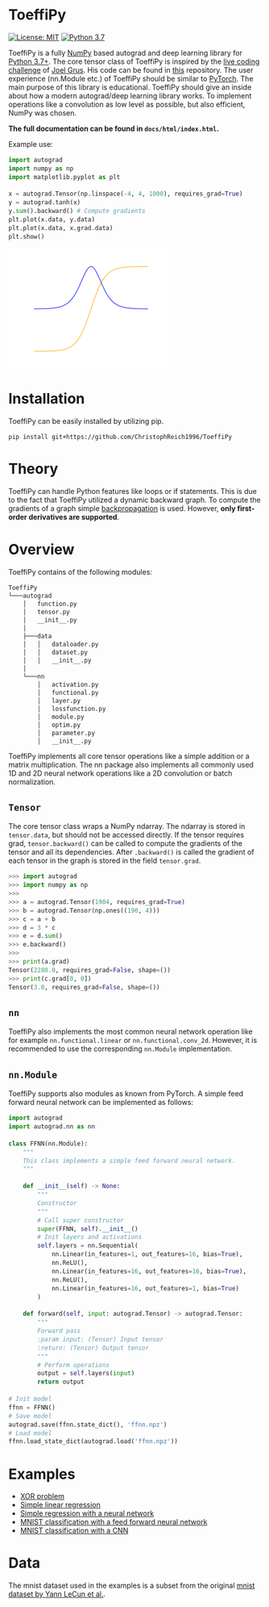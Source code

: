 # ToeffiPy
[![License: MIT](https://img.shields.io/badge/License-MIT-yellow.svg)](https://github.com/ChristophReich1996/ToeffiPy/blob/master/LICENSE)
[![Python 3.7](https://img.shields.io/badge/python-3.7-blue.svg)](https://www.python.org/downloads/release/python-370/)

ToeffiPy is a fully [NumPy](https://numpy.org/) based autograd and deep learning library for 
[Python 3.7+](https://www.python.org/). The core tensor class of ToeffiPy is inspired by the 
[live coding challenge](https://www.youtube.com/watch?v=RxmBukb-Om4&list=PLeDtc0GP5ICldMkRg-DkhpFX1rRBNHTCs) 
of [Joel Grus](https://github.com/joelgrus/). His code can be found in [this](https://github.com/joelgrus/autograd/) 
repository. The user experience (nn.Module etc.) of ToeffiPy should be similar to [PyTorch](https://pytorch.org/). 
The main purpose of this library is educational. ToeffiPy should give an inside about how a modern autograd/deep 
learning library works. To implement operations like a convolution as low level as possible, but also efficient, NumPy 
was chosen.

**The full documentation can be found in `docs/html/index.html`.**

Example use:
```python
import autograd
import numpy as np
import matplotlib.pyplot as plt

x = autograd.Tensor(np.linspace(-4, 4, 1000), requires_grad=True)
y = autograd.tanh(x)
y.sum().backward() # Compute gradients
plt.plot(x.data, y.data)
plt.plot(x.data, x.grad.data)
plt.show()
```
<img src="/examples/tanh.png" alt="8" width = 320px height = 240px>

# Installation
ToeffiPy can be easily installed by utilizing pip.
````shell script
pip install git+https://github.com/ChristophReich1996/ToeffiPy
````

# Theory

ToeffiPy can handle Python features like loops or if statements. This is due to the fact that ToeffiPy utilized a 
dynamic backward graph. To compute the gradients of a graph simple
[backpropagation](https://en.wikipedia.org/wiki/Backpropagation) is used. However, **only first-order derivatives are 
supported**.

# Overview

ToeffiPy contains of the following modules:

```
ToeffiPy
└───autograd
    │   function.py
    │   tensor.py
    │   __init__.py
    │
    ├───data
    │   │   dataloader.py
    │   │   dataset.py
    │   │   __init__.py
    │
    └───nn
        │   activation.py
        │   functional.py
        │   layer.py
        │   lossfunction.py
        │   module.py
        │   optim.py
        │   parameter.py
        │   __init__.py
```

ToeffiPy implements all core tensor operations like a simple addition or a matrix multiplication.
The nn package also implements all commonly used 1D and 2D neural network operations like a 2D convolution or batch 
normalization.

## `Tensor`

The core tensor class wraps a NumPy ndarray. The ndarray is stored in `tensor.data`, but should not be accessed 
directly. If the tensor requires grad, `tensor.backward()` can be called to compute the gradients of the tensor and all 
its dependencies. After `.backward()` is called the gradient of each tensor in the graph is stored in the field 
`tensor.grad`.

```python
>>> import autograd
>>> import numpy as np
>>> 
>>> a = autograd.Tensor(1904, requires_grad=True)
>>> b = autograd.Tensor(np.ones((190, 4)))
>>> c = a + b
>>> d = 3 * c
>>> e = d.sum()
>>> e.backward()
>>>
>>> print(a.grad)
Tensor(2280.0, requires_grad=False, shape=())
>>> print(c.grad[0, 0])
Tensor(3.0, requires_grad=False, shape=())
```

## `nn`

ToeffiPy also implements the most common neural network operation like for example `nn.functional.linear` or 
`nn.functional.conv_2d`. However, it is recommended to use the corresponding `nn.Module` implementation.

## `nn.Module`

ToeffiPy supports also modules as known from PyTorch. A simple feed forward neural network can be implemented as follows:

```python
import autograd
import autograd.nn as nn

class FFNN(nn.Module):
    """
    This class implements a simple feed forward neural network.
    """

    def __init__(self) -> None:
        """
        Constructor
        """
        # Call super constructor
        super(FFNN, self).__init__()
        # Init layers and activations
        self.layers = nn.Sequential(
            nn.Linear(in_features=1, out_features=16, bias=True),
            nn.ReLU(),
            nn.Linear(in_features=16, out_features=16, bias=True),
            nn.ReLU(),
            nn.Linear(in_features=16, out_features=1, bias=True)
        )

    def forward(self, input: autograd.Tensor) -> autograd.Tensor:
        """
        Forward pass
        :param input: (Tensor) Input tensor
        :return: (Tensor) Output tensor
        """
        # Perform operations
        output = self.layers(input)
        return output

# Init model
ffnn = FFNN()
# Save model
autograd.save(ffnn.state_dict(), 'ffnn.npz')
# Load model
ffnn.load_state_dict(autograd.load('ffnn.npz'))
```

# Examples

* [XOR problem](examples/xor.py)
* [Simple linear regression](examples/regression.py)
* [Simple regression with a neural network](examples/regression_nn.py)
* [MNIST classification with a feed forward neural network](examples/mnist_ff.py)
* [MNIST classification with a CNN](examples/mnist_conv.py)

# Data

The mnist dataset used in the examples is a subset from the original [mnist dataset by Yann LeCun et al.](http://yann.lecun.com/exdb/mnist/).
